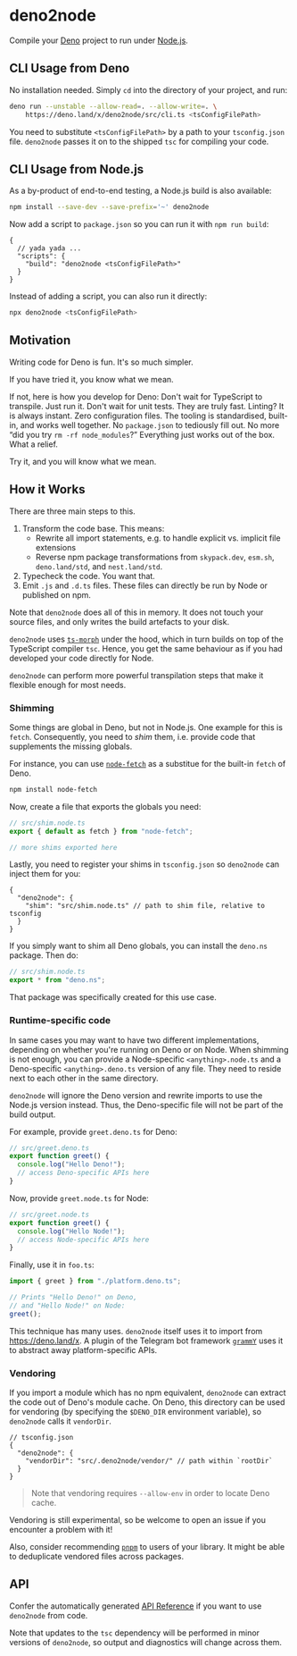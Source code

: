 # deno2node

Compile your [Deno] project to run under [Node.js].

## CLI Usage from Deno

No installation needed. Simply `cd` into the directory of your project, and run:

```sh
deno run --unstable --allow-read=. --allow-write=. \
    https://deno.land/x/deno2node/src/cli.ts <tsConfigFilePath>
```

You need to substitute `<tsConfigFilePath>` by a path to your `tsconfig.json`
file. `deno2node` passes it on to the shipped `tsc` for compiling your code.

## CLI Usage from Node.js

As a by-product of end-to-end testing, a Node.js build is also available:

```sh
npm install --save-dev --save-prefix='~' deno2node
```

Now add a script to `package.json` so you can run it with `npm run build`:

```jsonc
{
  // yada yada ...
  "scripts": {
    "build": "deno2node <tsConfigFilePath>"
  }
}
```

Instead of adding a script, you can also run it directly:

```sh
npx deno2node <tsConfigFilePath>
```

## Motivation

Writing code for Deno is fun. It's so much simpler.

If you have tried it, you know what we mean.

If not, here is how you develop for Deno: Don't wait for TypeScript to
transpile. Just run it. Don't wait for unit tests. They are truly fast. Linting?
It is always instant. Zero configuration files. The tooling is standardised,
built-in, and works well together. No `package.json` to tediously fill out. No
more “did you try `rm -rf node_modules`?” Everything just works out of the box.
What a relief.

Try it, and you will know what we mean.

## How it Works

There are three main steps to this.

1. Transform the code base. This means:
   - Rewrite all import statements, e.g. to handle explicit vs. implicit file
     extensions
   - Reverse npm package transformations from `skypack.dev`, `esm.sh`,
     `deno.land/std`, and `nest.land/std`.
2. Typecheck the code. You want that.
3. Emit `.js` and `.d.ts` files. These files can directly be run by Node or
   published on npm.

Note that `deno2node` does all of this in memory. It does not touch your source
files, and only writes the build artefacts to your disk.

`deno2node` uses [`ts-morph`] under the hood, which in turn builds on top of the
TypeScript compiler `tsc`. Hence, you get the same behaviour as if you had
developed your code directly for Node.

`deno2node` can perform more powerful transpilation steps that make it flexible
enough for most needs.

### Shimming

Some things are global in Deno, but not in Node.js. One example for this is
`fetch`. Consequently, you need to _shim_ them, i.e. provide code that
supplements the missing globals.

For instance, you can use [`node-fetch`] as a substitue for the built-in `fetch`
of Deno.

```sh
npm install node-fetch
```

Now, create a file that exports the globals you need:

```ts
// src/shim.node.ts
export { default as fetch } from "node-fetch";

// more shims exported here
```

Lastly, you need to register your shims in `tsconfig.json` so `deno2node` can
inject them for you:

```jsonc
{
  "deno2node": {
    "shim": "src/shim.node.ts" // path to shim file, relative to tsconfig
  }
}
```

If you simply want to shim all Deno globals, you can install the `deno.ns`
package. Then do:

```ts
// src/shim.node.ts
export * from "deno.ns";
```

That package was specifically created for this use case.

### Runtime-specific code

In same cases you may want to have two different implementations, depending on
whether you're running on Deno or on Node. When shimming is not enough, you can
provide a Node-specific `<anything>.node.ts` and a Deno-specific
`<anything>.deno.ts` version of any file. They need to reside next to each other
in the same directory.

`deno2node` will ignore the Deno version and rewrite imports to use the Node.js
version instead. Thus, the Deno-specific file will not be part of the build
output.

For example, provide `greet.deno.ts` for Deno:

```ts
// src/greet.deno.ts
export function greet() {
  console.log("Hello Deno!");
  // access Deno-specific APIs here
}
```

Now, provide `greet.node.ts` for Node:

```ts
// src/greet.node.ts
export function greet() {
  console.log("Hello Node!");
  // access Node-specific APIs here
}
```

Finally, use it in `foo.ts`:

```ts
import { greet } from "./platform.deno.ts";

// Prints "Hello Deno!" on Deno,
// and "Hello Node!" on Node:
greet();
```

This technique has many uses. `deno2node` itself uses it to import from
https://deno.land/x. A plugin of the Telegram bot framework [`grammY`] uses it
to abstract away platform-specific APIs.

### Vendoring

If you import a module which has no npm equivalent, `deno2node` can extract the
code out of Deno's module cache. On Deno, this directory can be used for
vendoring (by specifying the `$DENO_DIR` environment variable), so `deno2node`
calls it `vendorDir`.

```jsonc
// tsconfig.json
{
  "deno2node": {
    "vendorDir": "src/.deno2node/vendor/" // path within `rootDir`
  }
}
```

> Note that vendoring requires `--allow-env` in order to locate Deno cache.

Vendoring is still experimental, so be welcome to open an issue if you encounter
a problem with it!

Also, consider recommending [`pnpm`] to users of your library. It might be able
to deduplicate vendored files across packages.

## API

Confer the automatically generated [API Reference] if you want to use
`deno2node` from code.

Note that updates to the `tsc` dependency will be performed in minor versions of
`deno2node`, so output and diagnostics will change across them.

[deno]: https://deno.land/
[node.js]: https://nodejs.org/
[`grammy`]: https://github.com/grammyjs/grammY
[`pnpm`]: https://github.com/pnpm/pnpm#background
[`ts-morph`]: https://github.com/dsherret/ts-morph
[`node-fetch`]: https://github.com/node-fetch/node-fetch
[api reference]: https://doc.deno.land/https/deno.land/x/deno2node/src/mod.ts
